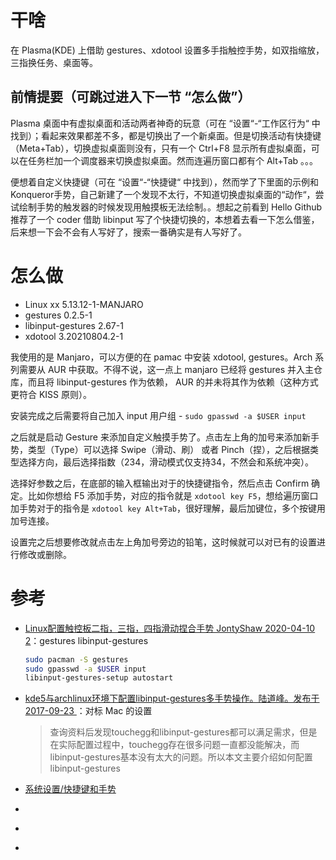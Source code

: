 # 干啥
在 Plasma(KDE) 上借助 gestures、xdotool 设置多手指触控手势，如双指缩放，三指换任务、桌面等。

## 前情提要（可跳过进入下一节 “怎么做”）
Plasma 桌面中有虚拟桌面和活动两者神奇的玩意（可在 “设置“-“工作区行为“ 中找到）；看起来效果都差不多，都是切换出了一个新桌面。但是切换活动有快捷键（Meta+Tab），切换虚拟桌面则没有，只有一个 Ctrl+F8 显示所有虚拟桌面，可以在任务栏加一个调度器来切换虚拟桌面。然而连遍历窗口都有个 Alt+Tab 。。。

便想着自定义快捷键（可在 “设置“-“快捷键“ 中找到），然而学了下里面的示例和 Konqueror手势，自己新建了一个发现不太行，不知道切换虚拟桌面的“动作“，尝试绘制手势的触发器的时候发现用触摸板无法绘制。。想起之前看到 Hello Github 推荐了一个 coder 借助 libinput 写了个快捷切换的，本想着去看一下怎么借鉴，后来想一下会不会有人写好了，搜索一番确实是有人写好了。

# 怎么做

- Linux xx 5.13.12-1-MANJARO
- gestures 0.2.5-1
- libinput-gestures 2.67-1
- xdotool 3.20210804.2-1

我使用的是 Manjaro，可以方便的在 pamac 中安装 xdotool, gestures。Arch 系列需要从 AUR 中获取。不得不说，这一点上 manjaro 已经将 gestures 并入主仓库，而且将 libinput-gestures 作为依赖， AUR 的并未将其作为依赖（这种方式更符合 KISS 原则）。

安装完成之后需要将自己加入 input 用户组 - `sudo gpasswd -a $USER input`

之后就是启动 Gesture 来添加自定义触摸手势了。点击左上角的加号来添加新手势，类型（Type）可以选择 Swipe（滑动、刷） 或者 Pinch（捏），之后根据类型选择方向，最后选择指数（234，滑动模式仅支持34，不然会和系统冲突）。

选择好参数之后，在底部的输入框输出对于的快捷键指令，然后点击 Confirm 确定。比如你想给 F5 添加手势，对应的指令就是 `xdotool key F5`，想给遍历窗口加手势对于的指令是 `xdotool key Alt+Tab`，很好理解，最后加键位，多个按键用加号连接。

设置完之后想要修改就点击左上角加号旁边的铅笔，这时候就可以对已有的设置进行修改或删除。

# 参考
- [Linux配置触控板二指，三指，四指滑动捏合手势 JontyShaw 2020-04-10 2](https://blog.csdn.net/qq_37284020/article/details/105441741)：gestures libinput-gestures
  > 
  ```bash
  sudo pacman -S gestures
  sudo gpasswd -a $USER input
  libinput-gestures-setup autostart
  ```

- [kde5与archlinux环境下配置libinput-gestures多手势操作。陆道峰。发布于 2017-09-23 ](https://segmentfault.com/a/1190000011327776)：对标 Mac 的设置
  > 查询资料后发现touchegg和libinput-gestures都可以满足需求，但是在实际配置过程中，touchegg存在很多问题一直都没能解决，而libinput-gestures基本没有太大的问题。所以本文主要介绍如何配置libinput-gestures

- [系统设置/快捷键和手势](https://userbase.kde.org/System_Settings/Shortcuts_and_Gestures/zh-cn)
- []()
- []()
- []()